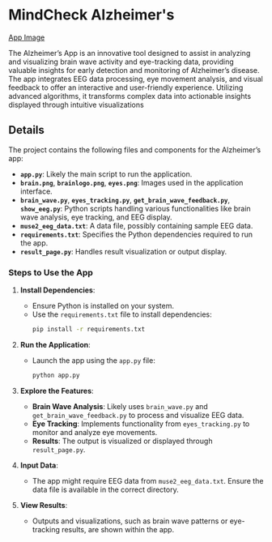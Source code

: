 # MindCheck Alzheimer's

[App Image](brainlogo "MindCheck Alzheimer's")

The Alzheimer’s App is an innovative tool designed to assist in analyzing and visualizing brain wave activity and eye-tracking data, providing valuable insights for early detection and monitoring of Alzheimer’s disease. The app integrates EEG data processing, eye movement analysis, and visual feedback to offer an interactive and user-friendly experience. Utilizing advanced algorithms, it transforms complex data into actionable insights displayed through intuitive visualizations

## Details
The project contains the following files and components for the Alzheimer’s app:

- **`app.py`**: Likely the main script to run the application.
- **`brain.png`**, **`brainlogo.png`**, **`eyes.png`**: Images used in the application interface.
- **`brain_wave.py`**, **`eyes_tracking.py`**, **`get_brain_wave_feedback.py`**, **`show_eeg.py`**: Python scripts handling various functionalities like brain wave analysis, eye tracking, and EEG display.
- **`muse2_eeg_data.txt`**: A data file, possibly containing sample EEG data.
- **`requirements.txt`**: Specifies the Python dependencies required to run the app.
- **`result_page.py`**: Handles result visualization or output display.

### Steps to Use the App
1. **Install Dependencies**:
   - Ensure Python is installed on your system.
   - Use the `requirements.txt` file to install dependencies:
     ```bash
     pip install -r requirements.txt
     ```

2. **Run the Application**:
   - Launch the app using the `app.py` file:
     ```bash
     python app.py
     ```

3. **Explore the Features**:
   - **Brain Wave Analysis**: Likely uses `brain_wave.py` and `get_brain_wave_feedback.py` to process and visualize EEG data.
   - **Eye Tracking**: Implements functionality from `eyes_tracking.py` to monitor and analyze eye movements.
   - **Results**: The output is visualized or displayed through `result_page.py`.

4. **Input Data**:
   - The app might require EEG data from `muse2_eeg_data.txt`. Ensure the data file is available in the correct directory.

5. **View Results**:
   - Outputs and visualizations, such as brain wave patterns or eye-tracking results, are shown within the app.

